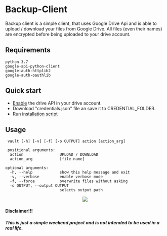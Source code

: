 # Backup-Client


Backup client is a simple client, that uses Google Drive Api and is able to upload / download your files from Google Drive.
All files (even their names) are encrypted before being uploaded to your drive account.




## Requirements
```
python 3.7
google-api-python-client
google-auth-httplib2
google-auth-oauthlib
```


## Quick start

- [Enable](https://developers.google.com/drive/api/v3/quickstart/js) the drive API in your drive account.
- Download "credentials.json" file an save it to CREDENTIAL_FOLDER.
- Run [installation script](./install.sh)

## Usage
```
 vault [-h] [-v] [-f] [-o OUTPUT] action [action_arg]
 
 positional arguments:
  action                UPLOAD / DOWNLOAD
  action_arg            [file name]

optional arguments:
  -h, --help            show this help message and exit
  -v, --verbose         enable verbose mode
  -f, --force           overwrite files without asking
  -o OUTPUT, --output OUTPUT
                        selects output path
```
<div style="text-align:center"><img src="./images.demo.gif" /></div>


#### Disclaimer!!!
##### This is just a simple weekend project and is not intended to be used in a real life.